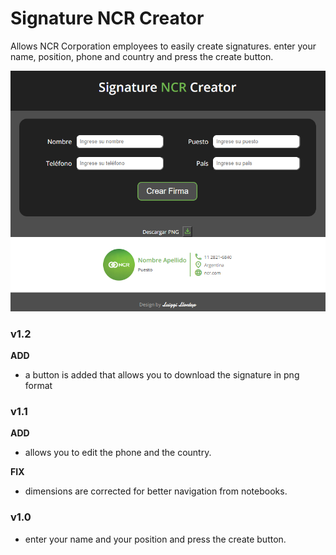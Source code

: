 <h1>Signature NCR Creator</h1> 
Allows NCR Corporation employees to easily create signatures.
enter your name, position, phone and country and press the create button.

![](assets/screenshot.png)

<h3>v1.2</h3>
<b>ADD</b>

- a button is added that allows you to download the signature in png format

<h3>v1.1</h3>
<b>ADD</b>

- allows you to edit the phone and the country.

<b>FIX</b>

- dimensions are corrected for better navigation from notebooks.

<h3>v1.0</h3>

- enter your name and your position and press the create button.
